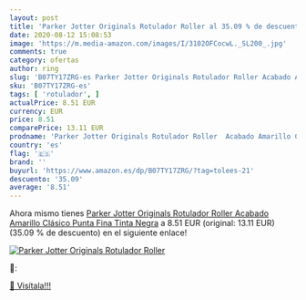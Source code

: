 ```yaml
---
layout: post
title: 'Parker Jotter Originals Rotulador Roller al 35.09 % de descuento'
date: 2020-08-12 15:08:53
image: 'https://m.media-amazon.com/images/I/3102OFCocwL._SL200_.jpg'
comments: true
category: ofertas
author: ring
slug: 'B07TY17ZRG-es Parker Jotter Originals Rotulador Roller Acabado Amarillo...'
sku: 'B07TY17ZRG-es'
tags: [ 'rotulador', ]
actualPrice: 8.51 EUR
currency: EUR
price: 8.51
comparePrice: 13.11 EUR
prodname: 'Parker Jotter Originals Rotulador Roller  Acabado Amarillo Clásico  Punta Fina  Tinta Negra'
country: 'es'
flag: '🇪🇸'
brand: ''
buyurl: 'https://www.amazon.es/dp/B07TY17ZRG/?tag=tolees-21'
descuento: '35.09'
average: '8.51'
---
```


Ahora mismo tienes [Parker Jotter Originals Rotulador Roller  Acabado Amarillo Clásico  Punta Fina  Tinta Negra](https://www.amazon.es/dp/B07TY17ZRG/?tag=tolees-21) a 8.51 EUR (original: 13.11 EUR) (35.09 %  de descuento) en el siguiente enlace!

[![Parker Jotter Originals Rotulador Roller](https://m.media-amazon.com/images/I/3102OFCocwL._SL200_.jpg)](https://www.amazon.es/dp/B07TY17ZRG/?tag=tolees-21)

🔎:


[🛒 Visítala!!!](https://www.amazon.es/dp/B07TY17ZRG/?tag=tolees-21)
